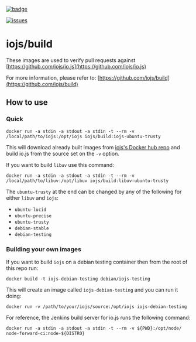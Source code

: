 [![badge](http://dockeri.co/image/iojs/build)](https://registry.hub.docker.com/u/iojs/build/)

[![issues](https://img.shields.io/github/issues/iojs/build-containers.svg)](https://github.com/iojs/build-containers/issues)

iojs/build
===

These images are used to verify pull requests against [https://github.com/iojs/io.js](https://github.com/iojs/io.js)

For more information, please refer to: [https://github.com/iojs/build](https://github.com/iojs/build)

## How to use

### Quick

    docker run -a stdin -a stdout -a stdin -t --rm -v /local/path/to/iojs:/opt/iojs iojs/build:iojs-ubuntu-trusty

This will download already built images from [iojs's Docker hub repo](https://registry.hub.docker.com/u/iojs/build/) and build io.js from the source set on the `-v` option.

If you want to build `libuv` use this command:

    docker run -a stdin -a stdout -a stdin -t --rm -v /local/path/to/libuv:/opt/libuv iojs/build:libuv-ubuntu-trusty

The `ubuntu-trusty` at the end can be changed by any of the following for either `libuv` and `iojs`:

- `ubuntu-lucid`
- `ubuntu-precise`
- `ubuntu-trusty`
- `debian-stable`
- `debian-testing`

### Building your own images

If you want to build `iojs` on a debian testing container then from the root of this repo run:

    docker build -t iojs-debian-testing debian/iojs-testing

This will create an image called `iojs-debian-testing` and you can run it doing:

    docker run -v /path/to/your/iojs/source:/opt/iojs iojs-debian-testing

For reference, the Jenkins build server for io.js runs the following command:

    docker run -a stdin -a stdout -a stdin -t --rm -v ${PWD}:/opt/node/ node-forward-ci:node-${DISTRO}
